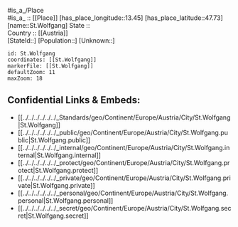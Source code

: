 ﻿---
location: [47.73,13.45] 
mapzoom: [7,12] 
mapmarker: city 
type: City
tags:
- geo/City


SpocWebEntityId: 34499
isDeleted: false
confidential: public

---
#is_a_/Place  
#is_a_ :: [[Place]] 
[has_place_longitude::13.45] 
[has_place_latitude::47.73] 
[name::St.Wolfgang] 
State ::  
Country :: [[Austria]]  
[StateId::] 
[Population::] 
[Unknown::] 


```leaflet
id: St.Wolfgang
coordinates: [[St.Wolfgang]] 
markerFile: [[St.Wolfgang]] 
defaultZoom: 11 
maxZoom: 18
```


## Confidential Links & Embeds: 
- [[../../../../../../_Standards/geo/Continent/Europe/Austria/City/St.Wolfgang|St.Wolfgang]] 
- [[../../../../../../_public/geo/Continent/Europe/Austria/City/St.Wolfgang.public|St.Wolfgang.public]] 
- [[../../../../../../_internal/geo/Continent/Europe/Austria/City/St.Wolfgang.internal|St.Wolfgang.internal]] 
- [[../../../../../../_protect/geo/Continent/Europe/Austria/City/St.Wolfgang.protect|St.Wolfgang.protect]] 
- [[../../../../../../_private/geo/Continent/Europe/Austria/City/St.Wolfgang.private|St.Wolfgang.private]] 
- [[../../../../../../_personal/geo/Continent/Europe/Austria/City/St.Wolfgang.personal|St.Wolfgang.personal]] 
- [[../../../../../../_secret/geo/Continent/Europe/Austria/City/St.Wolfgang.secret|St.Wolfgang.secret]] 
